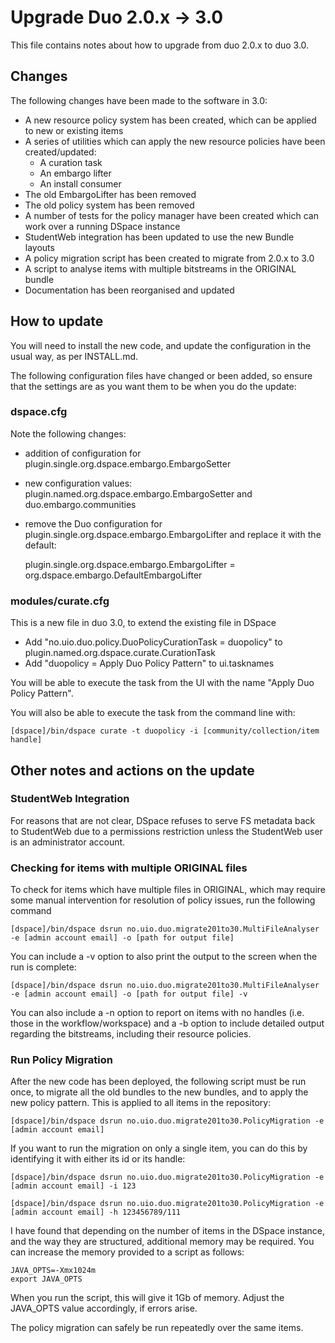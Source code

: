 # Upgrade Duo 2.0.x -> 3.0

This file contains notes about how to upgrade from duo 2.0.x to duo 3.0.

## Changes

The following changes have been made to the software in 3.0:

* A new resource policy system has been created, which can be applied to new or existing items
* A series of utilities which can apply the new resource policies have been created/updated:
    * A curation task
    * An embargo lifter
    * An install consumer
* The old EmbargoLifter has been removed
* The old policy system has been removed
* A number of tests for the policy manager have been created which can work over a running DSpace instance
* StudentWeb integration has been updated to use the new Bundle layouts
* A policy migration script has been created to migrate from 2.0.x to 3.0
* A script to analyse items with multiple bitstreams in the ORIGINAL bundle
* Documentation has been reorganised and updated

## How to update

You will need to install the new code, and update the configuration in the usual way, as per INSTALL.md.

The following configuration files have changed or been added, so ensure that the settings are as you want them to be
when you do the update:

### dspace.cfg

Note the following changes:

* addition of configuration for plugin.single.org.dspace.embargo.EmbargoSetter
* new configuration values: plugin.named.org.dspace.embargo.EmbargoSetter and duo.embargo.communities
* remove the Duo configuration for plugin.single.org.dspace.embargo.EmbargoLifter and replace it with the default:

    plugin.single.org.dspace.embargo.EmbargoLifter = org.dspace.embargo.DefaultEmbargoLifter

### modules/curate.cfg

This is a new file in duo 3.0, to extend the existing file in DSpace

* Add "no.uio.duo.policy.DuoPolicyCurationTask = duopolicy" to plugin.named.org.dspace.curate.CurationTask
* Add "duopolicy = Apply Duo Policy Pattern" to ui.tasknames

You will be able to execute the task from the UI with the name "Apply Duo Policy Pattern".  

You will also be able to execute the task from the command line with:

    [dspace]/bin/dspace curate -t duopolicy -i [community/collection/item handle]
    
## Other notes and actions on the update

### StudentWeb Integration

For reasons that are not clear, DSpace refuses to serve FS metadata back to StudentWeb due to a permissions restriction
unless the StudentWeb user is an administrator account.

### Checking for items with multiple ORIGINAL files

To check for items which have multiple files in ORIGINAL, which may require some manual intervention for resolution
of policy issues, run the following command

    [dspace]/bin/dspace dsrun no.uio.duo.migrate201to30.MultiFileAnalyser -e [admin account email] -o [path for output file]
    
You can include a -v option to also print the output to the screen when the run is complete:

    [dspace]/bin/dspace dsrun no.uio.duo.migrate201to30.MultiFileAnalyser -e [admin account email] -o [path for output file] -v

You can also include a -n option to report on items with no handles (i.e. those in the workflow/workspace) and a -b option to include detailed
output regarding the bitstreams, including their resource policies.

### Run Policy Migration

After the new code has been deployed, the following script must be run once, to migrate all the old bundles to the new
bundles, and to apply the new policy pattern.  This is applied to all items in the repository:

    [dspace]/bin/dspace dsrun no.uio.duo.migrate201to30.PolicyMigration -e [admin account email]
    
If you want to run the migration on only a single item, you can do this by identifying it with either its id or its handle:

    [dspace]/bin/dspace dsrun no.uio.duo.migrate201to30.PolicyMigration -e [admin account email] -i 123
    
    [dspace]/bin/dspace dsrun no.uio.duo.migrate201to30.PolicyMigration -e [admin account email] -h 123456789/111
    
I have found that depending on the number of items in the DSpace instance, and the way they are structured, additional memory
may be required.  You can increase the memory provided to a script as follows:

    JAVA_OPTS=-Xmx1024m
    export JAVA_OPTS
    
When you run the script, this will give it 1Gb of memory.  Adjust the JAVA_OPTS value accordingly, if errors arise.

The policy migration can safely be run repeatedly over the same items.
